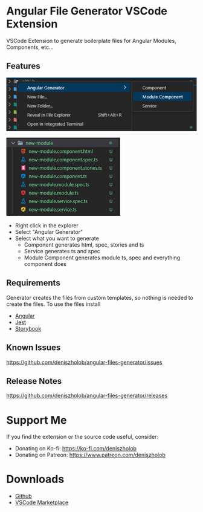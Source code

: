 # Angular File Generator VSCode Extension

VSCode Extension to generate boilerplate files for Angular Modules, Components, etc...

## Features

![UI](./screenshots/angular-files-generator-ui.png)

![Generated Files](./screenshots/angular-files-generator-result.png)

- Right click in the explorer
- Select "Angular Generator"
- Select what you want to generate
  - Component generates html, spec, stories and ts
  - Service generates ts and spec
  - Module Component generates module ts, spec and everything component does

## Requirements

Generator creates the files from custom templates, so nothing is needed to create the files.
To use the files install

- [Angular](https://angular.io/docs)
- [Jest](https://jestjs.io/docs/testing-frameworks)
- [Storybook](https://storybook.js.org/docs/angular/get-started/introduction)

## Known Issues

https://github.com/deniszholob/angular-files-generator/issues

## Release Notes

https://github.com/deniszholob/angular-files-generator/releases

# Support Me

If you find the extension or the source code useful, consider:

- Donating on Ko-fi: https://ko-fi.com/deniszholob
- Donating on Patreon: https://www.patreon.com/deniszholob

# Downloads

- [Github](https://github.com/deniszholob/angular-files-generator/releases)
- [VSCode Marketplace](https://marketplace.visualstudio.com/items?itemName=deniszholob.angular-files-generator)
